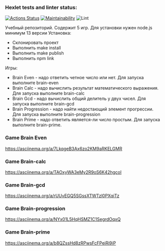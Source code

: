 ### Hexlet tests and linter status:
[![Actions Status](https://github.com/andreyDanilovEd/frontend-project-lvl1/workflows/hexlet-check/badge.svg)](https://github.com/andreyDanilovEd/frontend-project-lvl1/actions)
[![Maintainability](https://api.codeclimate.com/v1/badges/a99a88d28ad37a79dbf6/maintainability)](https://codeclimate.com/github/codeclimate/codeclimate/maintainability)
![Lint](https://github.com/andreyDanilovEd/frontend-project-lvl1/actions/workflows/my-github-actions.yml/badge.svg)

Учебный репозиторий. Содержит 5 игр. Для установки нужен node.js минимум 13 версии Установка:

- Склонировать проект
- Выполнить make install
- Выполнить make publish
- Выполнить npm link

Игры:

- Brain Even - надо ответить четное число или нет. Для запуска выполните brain-even
- Brain Calc - надо вычислить результат математического выражения. Для запуска выполните brain-calc
- Brain Gcd - надо вычислить общий делитель у двух чисел. Для запуска выполните brain-gcd
- Brain Progression - надо найти недостающий элемент прогрессии. Для запуска выполните brain-progression
- Brain Prime - надо ответить является-ли число простым. Для запуска выполните brain-prime.

### Game Brain Even
https://asciinema.org/a/7LkqgeB3Ax6zo2KM9aRKELGMR
### Game Brain-calc
https://asciinema.org/a/TAOxyWA3eMy2R9oS6K42hgcoI
### Game Brain-gcd
https://asciinema.org/a/rUUvEGQ5SGssXTWTzl0PXqiTz
### Game Brain-progression
https://asciinema.org/a/NYx01L5HqHSMZ1C1SegrdOqxQ
### Game Brain-prime
https://asciinema.org/a/b8QZssHd8zRPwsFcFPeiRi9iP